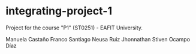 # integrating-project-1
Project for the course "P1" (ST0251) - EAFIT University.

Manuela Castaño Franco
Santiago Neusa Ruiz
Jhonnathan Stiven Ocampo Díaz

